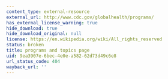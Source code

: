 ```yaml
---
content_type: external-resource
external_url: http://www.cdc.gov/globalhealth/programs/
has_external_license_warning: true
hide_download: true
hide_download_original: null
license: https://en.wikipedia.org/wiki/All_rights_reserved
status: broken
title: programs and topics page
uid: 9ea3907e-6bec-4e0e-a582-62d73d49c6e8
url_status_code: 404
wayback_url: ''
---
```

